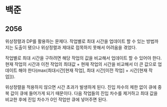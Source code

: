 # 백준

## 2056

위상정렬과 DP를 활용하는 문제다. 작업별로 최대 시간을 업데이트 할 수 있는 방법까지는 도출이 됐으나 위상정렬과 제대로 접목하지 못해서 어려움을 겪었다.

작업별로 최대 시간을 구하려면 해당 작업의 값을 비교해서 업데이트 할 수 있어야 한다. 현재 작업의 시간과 이전 작업의 최대값 + 현재 작업의 시간을 비교해서 더 큰 값으로 업데이트 해야 한다(max(최대시간[현재 작업], 최대 시간[이전 작업] + 시간[현재 작업])). 

위상정렬을 적용하지 않으면 시간 초과가 발생하게 된다. 진입 차수의 제한 없이 큐에 중복 값이 큐에 들어가게 되기 때문이다. 다음 작업들의 진입 차수를 제거하고 최대 값을 비교한 후에 진입 차수가 0인 작업만 큐에 넣어주면 된다.